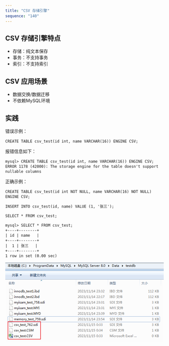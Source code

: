 ```yaml
---
title: "CSV 存储引擎"
sequence: "140"
---
```


## CSV 存储引擎特点

- 存储：纯文本保存
- 事务：不支持事务
- 索引：不支持索引

## CSV 应用场景

- 数据交换/数据迁移
- 不依赖MySQL环境

## 实践

错误示例：

```mysql
CREATE TABLE csv_test(id int, name VARCHAR(16)) ENGINE CSV;
```

报错信息如下：

```text
mysql> CREATE TABLE csv_test(id int, name VARCHAR(16)) ENGINE CSV;
ERROR 1178 (42000): The storage engine for the table doesn't support nullable columns
```

正确示例：

```text
CREATE TABLE csv_test(id int NOT NULL, name VARCHAR(16) NOT NULL) ENGINE CSV;
```

```mysql
INSERT INTO csv_test(id, name) VALUE (1, '张三');
```

```mysql
SELECT * FROM csv_test;
```

```text
mysql> SELECT * FROM csv_test;
+----+--------+
| id | name   |
+----+--------+
|  1 | 张三   |
+----+--------+
1 row in set (0.00 sec)
```

![](/assets/images/db/mysql/storage/windows-storage-data-directory-csv.png)
